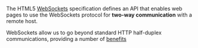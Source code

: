 The HTML5 [WebSockets](http://websocket.org/aboutwebsocket.html) specification defines an API that enables web pages to use the WebSockets protocol for **two-way communication** with a remote host.

WebSockets allow us to go beyond standard HTTP half-duplex communications, providing a number of [benefits](http://websocket.org/quantum.html)
